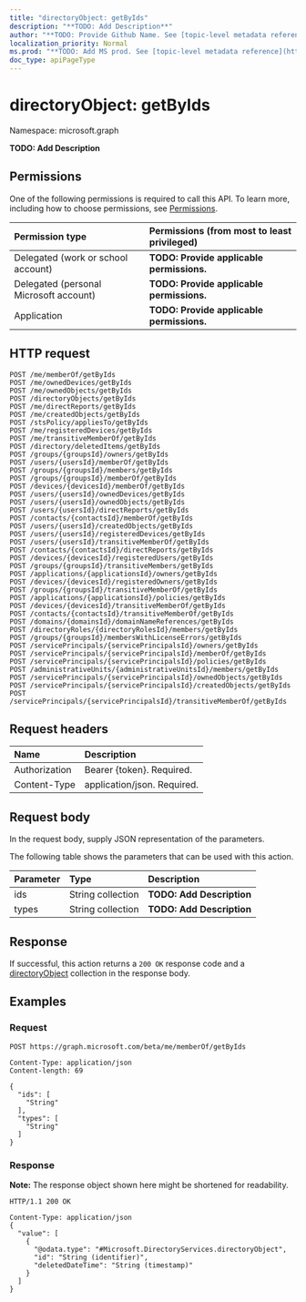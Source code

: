 ```yaml
---
title: "directoryObject: getByIds"
description: "**TODO: Add Description**"
author: "**TODO: Provide Github Name. See [topic-level metadata reference](https://msgo.azurewebsites.net/add/document/guidelines/metadata.html#topic-level-metadata)**"
localization_priority: Normal
ms.prod: "**TODO: Add MS prod. See [topic-level metadata reference](https://msgo.azurewebsites.net/add/document/guidelines/metadata.html#topic-level-metadata)**"
doc_type: apiPageType
---
```


# directoryObject: getByIds
Namespace: microsoft.graph

**TODO: Add Description**

## Permissions
One of the following permissions is required to call this API. To learn more, including how to choose permissions, see [Permissions](/graph/permissions-reference).

|Permission type|Permissions (from most to least privileged)|
|:---|:---|
|Delegated (work or school account)|**TODO: Provide applicable permissions.**|
|Delegated (personal Microsoft account)|**TODO: Provide applicable permissions.**|
|Application|**TODO: Provide applicable permissions.**|

## HTTP request

<!-- {
  "blockType": "ignored"
}
-->
``` http
POST /me/memberOf/getByIds
POST /me/ownedDevices/getByIds
POST /me/ownedObjects/getByIds
POST /directoryObjects/getByIds
POST /me/directReports/getByIds
POST /me/createdObjects/getByIds
POST /stsPolicy/appliesTo/getByIds
POST /me/registeredDevices/getByIds
POST /me/transitiveMemberOf/getByIds
POST /directory/deletedItems/getByIds
POST /groups/{groupsId}/owners/getByIds
POST /users/{usersId}/memberOf/getByIds
POST /groups/{groupsId}/members/getByIds
POST /groups/{groupsId}/memberOf/getByIds
POST /devices/{devicesId}/memberOf/getByIds
POST /users/{usersId}/ownedDevices/getByIds
POST /users/{usersId}/ownedObjects/getByIds
POST /users/{usersId}/directReports/getByIds
POST /contacts/{contactsId}/memberOf/getByIds
POST /users/{usersId}/createdObjects/getByIds
POST /users/{usersId}/registeredDevices/getByIds
POST /users/{usersId}/transitiveMemberOf/getByIds
POST /contacts/{contactsId}/directReports/getByIds
POST /devices/{devicesId}/registeredUsers/getByIds
POST /groups/{groupsId}/transitiveMembers/getByIds
POST /applications/{applicationsId}/owners/getByIds
POST /devices/{devicesId}/registeredOwners/getByIds
POST /groups/{groupsId}/transitiveMemberOf/getByIds
POST /applications/{applicationsId}/policies/getByIds
POST /devices/{devicesId}/transitiveMemberOf/getByIds
POST /contacts/{contactsId}/transitiveMemberOf/getByIds
POST /domains/{domainsId}/domainNameReferences/getByIds
POST /directoryRoles/{directoryRolesId}/members/getByIds
POST /groups/{groupsId}/membersWithLicenseErrors/getByIds
POST /servicePrincipals/{servicePrincipalsId}/owners/getByIds
POST /servicePrincipals/{servicePrincipalsId}/memberOf/getByIds
POST /servicePrincipals/{servicePrincipalsId}/policies/getByIds
POST /administrativeUnits/{administrativeUnitsId}/members/getByIds
POST /servicePrincipals/{servicePrincipalsId}/ownedObjects/getByIds
POST /servicePrincipals/{servicePrincipalsId}/createdObjects/getByIds
POST /servicePrincipals/{servicePrincipalsId}/transitiveMemberOf/getByIds
```

## Request headers
|Name|Description|
|:---|:---|
|Authorization|Bearer {token}. Required.|
|Content-Type|application/json. Required.|

## Request body
In the request body, supply JSON representation of the parameters.

The following table shows the parameters that can be used with this action.

|Parameter|Type|Description|
|:---|:---|:---|
|ids|String collection|**TODO: Add Description**|
|types|String collection|**TODO: Add Description**|



## Response

If successful, this action returns a `200 OK` response code and a [directoryObject](../resources/directoryobject.md) collection in the response body.

## Examples

### Request
<!-- {
  "blockType": "request",
  "name": "directoryobject_getbyids"
}
-->
``` http
POST https://graph.microsoft.com/beta/me/memberOf/getByIds

Content-Type: application/json
Content-length: 69

{
  "ids": [
    "String"
  ],
  "types": [
    "String"
  ]
}
```


### Response
**Note:** The response object shown here might be shortened for readability.
<!-- {
  "blockType": "response",
  "truncated": true,
  "@odata.type": "Collection(Microsoft.DirectoryServices.directoryObject)"
}
-->
``` http
HTTP/1.1 200 OK

Content-Type: application/json
{
  "value": [
    {
      "@odata.type": "#Microsoft.DirectoryServices.directoryObject",
      "id": "String (identifier)",
      "deletedDateTime": "String (timestamp)"
    }
  ]
}
```

